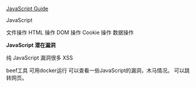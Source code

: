 <!--
 * @Author: kok-s0s
 * @Date: 2021-05-06 19:36:55
 * @LastEditTime: 2021-05-09 15:17:28
 * @Description: JS和潜在漏洞
-->

[JavaScript Guide](https://developer.mozilla.org/en-US/docs/Web/JavaScript/Guide)

JavaScript

文件操作
HTML 操作
DOM 操作
Cookie 操作
数据操作

**JavaScript 潜在漏洞**

纯 JavaScript 漏洞很多
XSS


beef工具   可用docker运行
可以查看一些JavaScript的漏洞，木马情况。
可以跳转网页。